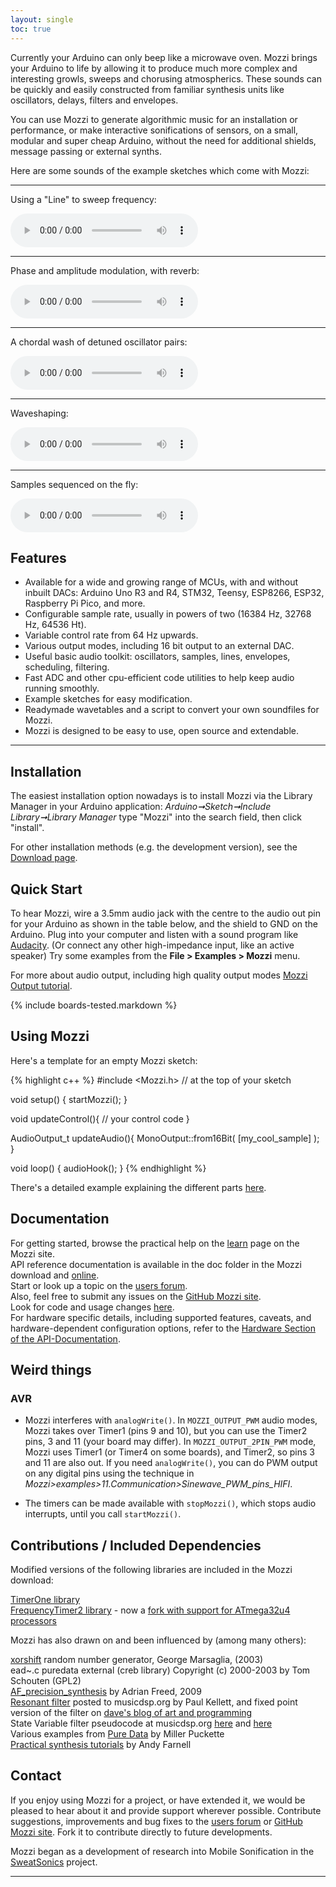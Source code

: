```yaml
---
layout: single
toc: true
---
```


Currently your Arduino can only beep like a microwave oven. Mozzi brings
your Arduino to life by allowing it to produce much more complex and interesting growls, sweeps and chorusing atmospherics. These sounds can be quickly and easily constructed from familiar synthesis units like oscillators, delays, filters and envelopes.

You can use Mozzi to generate algorithmic music for an installation or
performance, or make interactive sonifications of sensors, on a small, modular and super cheap Arduino, without the need for additional shields, message passing or external synths.

Here are some sounds of the example sketches which come with Mozzi:

***

Using a "Line" to sweep frequency:

<audio controls>
<source type="audio/ogg" src="https://github.com/sensorium/Mozzi/blob/gh-pages/examples/examples/02.Control/Line_Gliss_Double_32k_HIFI/Line_Gliss_Double_32k_HIFI.ogg?raw=true" preload="auto"></source>
<source type="audio/mp3" src="https://github.com/sensorium/Mozzi/blob/gh-pages/examples/examples/02.Control/Line_Gliss_Double_32k_HIFI/Line_Gliss_Double_32k_HIFI.mp3?raw=true" preload="auto"></source>
Your browser does not support the audio element. </audio>

***

Phase and amplitude modulation, with reverb:

<audio controls>
<source type="audio/ogg" src="https://github.com/sensorium/Mozzi/blob/gh-pages/examples/examples/09.Delays/ReverbTank_STANDARD/ReverbTank_STANDARD.ogg?raw=true" preload="auto"></source>
<source type="audio/mp3" src="https://github.com/sensorium/Mozzi/blob/gh-pages/examples/examples/09.Delays/ReverbTank_STANDARD/ReverbTank_STANDARD.mp3?raw=true" preload="auto"></source>
Your browser does not support the audio element. </audio>

***

A chordal wash of detuned oscillator pairs:

<audio  controls="controls">
<source type="audio/ogg" src="https://github.com/sensorium/Mozzi/blob/gh-pages/examples/examples/06.Synthesis/Detuned_Beats_Wash/Detuned_Beats_Wash.ogg?raw=true" preload="auto"></source>
<source type="audio/mp3" src="https://github.com/sensorium/Mozzi/blob/gh-pages/examples/examples/06.Synthesis/Detuned_Beats_Wash/Detuned_Beats_Wash.mp3?raw=true" preload="auto"></source>
Your browser does not support the audio element. </audio>

***

Waveshaping:

<audio  controls="controls">
<source type="audio/ogg" src="https://github.com/sensorium/Mozzi/blob/gh-pages/examples/examples/06.Synthesis/Waveshaper/Waveshaper.ogg?raw=true" preload="auto"></source>
<source type="audio/mp3" src="https://github.com/sensorium/Mozzi/blob/gh-pages/examples/examples/06.Synthesis/Waveshaper/Waveshaper.mp3?raw=true" preload="auto"></source>
Your browser does not support the audio element. </audio>

***

Samples sequenced on the fly:

<audio controls>
<source type="audio/ogg" src="https://github.com/sensorium/Mozzi/blob/gh-pages/examples/examples/08.Samples/Samples_Tables_Arrays/Samples_Tables_Arrays.ogg?raw=true" preload="auto"></source>
<source type="audio/mp3" src="https://github.com/sensorium/Mozzi/blob/gh-pages/examples/examples/08.Samples/Samples_Tables_Arrays/Samples_Tables_Arrays.mp3?raw=true" preload="auto"></source>
Your browser does not support the audio element. </audio>


## Features
-    Available for a wide and growing range of MCUs, with and without inbuilt DACs: Arduino Uno R3 and R4, STM32, Teensy, ESP8266, ESP32, Raspberry Pi Pico, and more.
-    Configurable sample rate, usually in powers of two (16384 Hz, 32768 Hz, 64536 Ht).
-    Variable control rate from 64 Hz upwards.
-    Various output modes, including 16 bit output to an external DAC.
-    Useful basic audio toolkit: oscillators, samples, lines, envelopes, scheduling, filtering.
-    Fast ADC and other cpu-efficient code utilities to help keep audio running smoothly.
-    Example sketches for easy modification.
-    Readymade wavetables and a script to convert your own soundfiles for Mozzi.
-    Mozzi is designed to be easy to use, open source and extendable.

***

## Installation
The easiest installation option nowadays is to install Mozzi via the Library Manager in your Arduino application:
_Arduino➞Sketch➞Include Library➞Library Manager_ type "Mozzi" into the search field, then click "install".

For other installation methods (e.g. the development version), see the [Download page](https://sensorium.github.io/Mozzi/download).

## Quick Start
To hear Mozzi, wire a 3.5mm audio jack with the centre to the audio out pin for your Arduino as shown in the table below, and the shield to GND on the Arduino.
Plug into your computer and listen with a sound program like [Audacity](https://audacity.sourceforge.net/). (Or connect any other high-impedance input, like an active speaker)
Try some examples from the __File > Examples > Mozzi__ menu.

For more about audio output, including high quality output modes [Mozzi Output tutorial](https://sensorium.github.io/Mozzi/learn/output/).  

{% include boards-tested.markdown %}


## Using Mozzi
Here's a template for an empty Mozzi sketch:

{% highlight c++ %}
#include <Mozzi.h>   // at the top of your sketch

void setup() {
	startMozzi();
}

void updateControl(){
	// your control code
}

AudioOutput_t updateAudio(){
	MonoOutput::from16Bit( [my_cool_sample] );
}

void loop() {
	audioHook();
}
{% endhighlight %}

There's a detailed example explaining the different parts [here](https://sensorium.github.io/Mozzi/learn/a-simple-sketch/).


## Documentation

For getting started, browse the practical help on the [learn](https://sensorium.github.io/Mozzi/learn/) page on the Mozzi site.  
API reference documentation is available in the doc folder in the Mozzi download and [online](http://sensorium.github.io/Mozzi/doc/html/index.html).  
Start or look up a topic on the [users forum](https://groups.google.com/forum/#!forum/mozzi-users/).  
Also, feel free to submit any issues on the [GitHub Mozzi site](https://github.com/sensorium/Mozzi/issues/).  
Look for code and usage changes [here](extras/NEWS.txt).  
For hardware specific details, including supported features, caveats, and hardware-dependent configuration options,
refer to the [Hardware Section of the API-Documentation](https://sensorium.github.io/Mozzi/doc/html/group__hardware.html).  

## Weird things

### AVR

* Mozzi interferes with `analogWrite()`.  In `MOZZI_OUTPUT_PWM` audio modes, Mozzi takes over Timer1 (pins 9 and 10), but you can use the Timer2 pins, 3 and 11 (your board may differ).  In `MOZZI_OUTPUT_2PIN_PWM` mode, Mozzi uses Timer1 (or Timer4 on some boards), and Timer2, so pins 3 and 11 are also out.  If you need `analogWrite()`, you can do PWM output on any digital pins using the technique in *Mozzi>examples>11.Communication>Sinewave_PWM_pins_HIFI*.

* The timers can be made available with `stopMozzi()`, which stops audio interrupts, until you call `startMozzi()`.


## Contributions / Included Dependencies
Modified versions of the following libraries are included in the Mozzi download:  

[TimerOne library](https://www.pjrc.com/teensy/td_libs_TimerOne.html)  
[FrequencyTimer2 library](https://www.pjrc.com/teensy/td_libs_FrequencyTimer2.html) - now a [fork with support for ATmega32u4 processors](https://github.com/sensorium/FrequencyTimer2/)   

Mozzi has also drawn on and been influenced by (among many others):  

[xorshift](https://school.anhb.uwa.edu.au/personalpages/kwessen/shared/Marsaglia03.html) random number generator, George Marsaglia, (2003)  
ead~.c puredata external (creb library) Copyright (c) 2000-2003 by Tom Schouten (GPL2)  
[AF_precision_synthesis](https://adrianfreed.com/content/arduino-sketch-high-frequency-precision-sine-wave-tone-sound-synthesis)
by Adrian Freed, 2009  
[Resonant filter](https://www.musicdsp.org/archive.php?classid=3#259) posted to musicdsp.org by Paul Kellett,
and fixed point version of the filter on  [dave's blog of art and programming](https://www.pawfal.org/dave/blog/2011/09/)  
State Variable filter pseudocode at musicdsp.org  [here](https://www.musicdsp.org/showone.php?id=23) and  [here](https://www.musicdsp.org/showone.php?id=142)  
Various examples from  [Pure Data](https://puredata.info/) by Miller Puckette  
[Practical synthesis tutorials](https://www.moz.ac.at/sem/lehre/lib/pd-sounddesign/index.html) by Andy Farnell  



## Contact   
If you enjoy using Mozzi for a project, or have extended it, we would be
pleased to hear about it and provide support wherever possible. Contribute
suggestions, improvements and bug fixes to the [users forum](https://groups.google.com/forum/#!forum/mozzi-users/)
or [GitHub Mozzi site](https://github.com/sensorium/Mozzi/issues/). Fork it to contribute directly to future developments.

Mozzi began as a development of research into Mobile Sonification in the
[SweatSonics](https://stephenbarrass.wordpress.com/tag/sweatsonics/) project.

***
